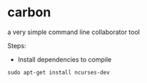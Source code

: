 # carbon
a very simple command line collaborator tool

Steps:

 + Install dependencies to compile
 ```
 sudo apt-get install ncurses-dev
 ```